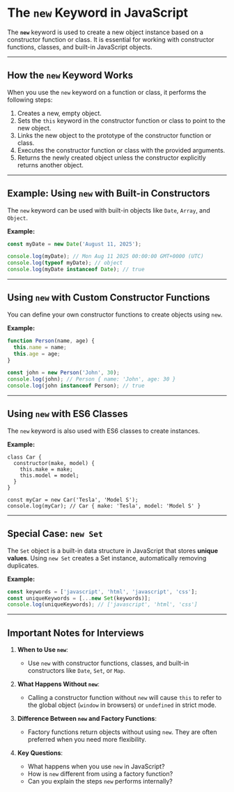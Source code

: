 # The `new` Keyword in JavaScript

The **`new`** keyword is used to create a new object instance based on a constructor function or class. It is essential for working with constructor functions, classes, and built-in JavaScript objects.

---

## How the `new` Keyword Works

When you use the `new` keyword on a function or class, it performs the following steps:
1. Creates a new, empty object.
2. Sets the `this` keyword in the constructor function or class to point to the new object.
3. Links the new object to the prototype of the constructor function or class.
4. Executes the constructor function or class with the provided arguments.
5. Returns the newly created object unless the constructor explicitly returns another object.

---

## Example: Using `new` with Built-in Constructors

The `new` keyword can be used with built-in objects like `Date`, `Array`, and `Object`.

**Example:**
```js
const myDate = new Date('August 11, 2025');

console.log(myDate); // Mon Aug 11 2025 00:00:00 GMT+0000 (UTC)
console.log(typeof myDate); // object
console.log(myDate instanceof Date); // true
```
---

## Using `new` with Custom Constructor Functions

You can define your own constructor functions to create objects using `new`.

**Example:**
```js
function Person(name, age) {
  this.name = name;
  this.age = age;
}

const john = new Person('John', 30);
console.log(john); // Person { name: 'John', age: 30 }
console.log(john instanceof Person); // true
```
---

## Using `new` with ES6 Classes

The `new` keyword is also used with ES6 classes to create instances.

**Example:**
```
class Car {
  constructor(make, model) {
    this.make = make;
    this.model = model;
  }
}

const myCar = new Car('Tesla', 'Model S');
console.log(myCar); // Car { make: 'Tesla', model: 'Model S' }
```
---

## Special Case: `new Set`

The `Set` object is a built-in data structure in JavaScript that stores **unique values**. Using `new Set` creates a Set instance, automatically removing duplicates.

**Example:**
```js
const keywords = ['javascript', 'html', 'javascript', 'css'];
const uniqueKeywords = [...new Set(keywords)];
console.log(uniqueKeywords); // ['javascript', 'html', 'css']
```
---

## Important Notes for Interviews

1. **When to Use `new`**:
   - Use `new` with constructor functions, classes, and built-in constructors like `Date`, `Set`, or `Map`.

2. **What Happens Without `new`**:
   - Calling a constructor function without `new` will cause `this` to refer to the global object (`window` in browsers) or `undefined` in strict mode.

3. **Difference Between `new` and Factory Functions**:
   - Factory functions return objects without using `new`. They are often preferred when you need more flexibility.

4. **Key Questions**:
   - What happens when you use `new` in JavaScript?
   - How is `new` different from using a factory function?
   - Can you explain the steps `new` performs internally?